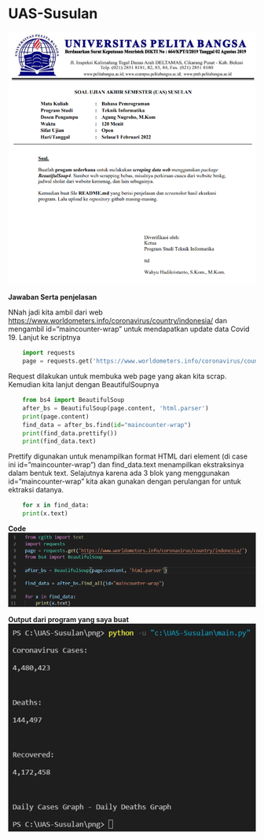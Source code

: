 # UAS-Susulan

![img](png/Soal.png)

**Jawaban Serta penjelasan**

NNah jadi kita ambil dari web https://www.worldometers.info/coronavirus/country/indonesia/ dan mengambil id=”maincounter-wrap” untuk mendapatkan update data Covid 19. Lanjut ke scriptnya 
````py
    import requests
    page = requests.get('https://www.worldometers.info/coronavirus/country/indonesia/')
````

Request dilakukan untuk membuka web page yang akan kita scrap. Kemudian kita lanjut dengan BeautifulSoupnya

````py
    from bs4 import BeautifulSoup
    after_bs = BeautifulSoup(page.content, 'html.parser')
    print(page.content)
    find_data = after_bs.find(id="maincounter-wrap")
    print(find_data.prettify())
    print(find_data.text)
````

Prettify digunakan untuk menampilkan format HTML dari element (di case ini id=”maincounter-wrap”) dan find_data.text menampilkan ekstraksinya dalam bentuk text. Selajutnya karena ada 3 blok yang menggunakan id=”maincounter-wrap” kita akan gunakan dengan perulangan for untuk ektraksi datanya.

````py
    for x in find_data:
    print(x.text)
````
**Code**
![img](png/code.png)


**Output dari program yang saya buat**
![img](png/output.png)